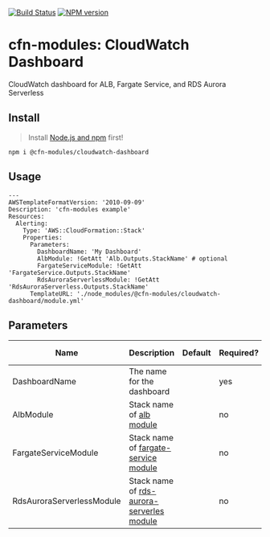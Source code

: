 [![Build Status](https://travis-ci.org/cfn-modules/cloudwatch-dashboard.svg?branch=master)](https://travis-ci.org/cfn-modules/cloudwatch-dashboard)
[![NPM version](https://img.shields.io/npm/v/@cfn-modules/cloudwatch-dashboard.svg)](https://www.npmjs.com/package/@cfn-modules/cloudwatch-dashboard)

# cfn-modules: CloudWatch Dashboard

CloudWatch dashboard for ALB, Fargate Service, and RDS Aurora Serverless

## Install

> Install [Node.js and npm](https://nodejs.org/) first!

```
npm i @cfn-modules/cloudwatch-dashboard
```

## Usage

```
---
AWSTemplateFormatVersion: '2010-09-09'
Description: 'cfn-modules example'
Resources:
  Alerting:
    Type: 'AWS::CloudFormation::Stack'
    Properties:
      Parameters:
        DashboardName: 'My Dashboard'
        AlbModule: !GetAtt 'Alb.Outputs.StackName' # optional
        FargateServiceModule: !GetAtt 'FargateService.Outputs.StackName'
        RdsAuroraServerlessModule: !GetAtt 'RdsAuroraServerless.Outputs.StackName'
      TemplateURL: './node_modules/@cfn-modules/cloudwatch-dashboard/module.yml'
```

## Parameters

<table>
  <thead>
    <tr>
      <th>Name</th>
      <th>Description</th>
      <th>Default</th>
      <th>Required?</th>
      <th>Allowed values</th>
    </tr>
  </thead>
  <tbody>
    <tr>
      <td>DashboardName</td>
      <td>The name for the dashboard</td>
      <td></td>
      <td>yes</td>
      <td></td>
    </tr>
    <tr>
      <td>AlbModule</td>
      <td>Stack name of <a href="https://www.npmjs.com/package/@cfn-modules/alb">alb module</a></td>
      <td></td>
      <td>no</td>
      <td></td>
    </tr>
    <tr>
      <td>FargateServiceModule</td>
      <td>Stack name of <a href="https://www.npmjs.com/package/@cfn-modules/fargate-service">fargate-service module</a></td>
      <td></td>
      <td>no</td>
      <td></td>
    </tr>
    <tr>
      <td>RdsAuroraServerlessModule</td>
      <td>Stack name of <a href="https://www.npmjs.com/package/@cfn-modules/rds-aurora-serverles">rds-aurora-serverles module</a></td>
      <td></td>
      <td>no</td>
      <td></td>
    </tr>
  </tbody>
</table>
